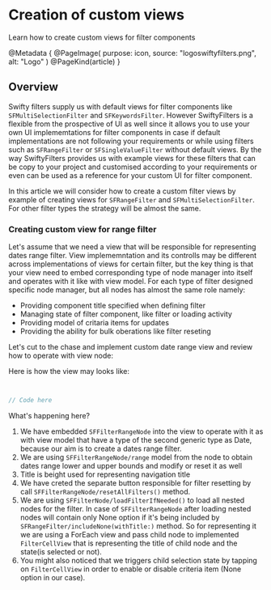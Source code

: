 # Creation of custom views

Learn how to create custom views for filter components


@Metadata {
    @PageImage(
               purpose: icon,
               source: "logoswiftyfilters.png",
               alt: "Logo"
               )
    @PageKind(article)
}

## Overview

Swifty filters supply us with default views for filter components like ``SFMultiSelectionFilter`` and ``SFKeywordsFilter``. However SwiftyFilters is a flexible from the prospective of UI as well since it allows you to use your own UI implememtations for filter components in case if default implementations are not following your requirements or while using filters such as ``SFRangeFilter`` or ``SFSingleValueFilter`` without default views. By the way SwiftyFilters provides us with example views for these filters that can be copy to your project and customised according to your requirements or even can be used as a reference for your custom UI for filter component.


In this article we will consider how to create a custom filter views by example of creating views for ``SFRangeFilter`` and ``SFMultiSelectionFilter``. For other filter types the strategy will be almost the same.

### Creating custom view for range filter

Let's assume that we need a view that will be responsible for representing dates range filter. 
View implememntation and its controlls may be different across implementations of views for certain filter, but the key thing is that your view need to embed corresponding type of node manager into itself and operates with it like with view model. For each type of filter designed specific node manager, but all nodes has almost the same role namely:

- Providing component title specified when defining filter
- Managing state of filter component, like filter or loading activity
- Providing model of critaria items for updates
- Providing the ability for bulk oberations like filter reseting 

Let's cut to the chase and implement custom date range view and review how to operate with view node:

Here is how the view may looks like:

```swift


// Code here


```

What's happening here?

1) We have embedded ``SFFilterRangeNode`` into the view to operate with it as with view model that have a type of the second generic type as Date, because our aim is to create a dates range filter. 
2) We are using ``SFFilterRangeNode/range``  model from the node to obtain dates range lower and upper bounds and modify or reset it as well
3) Title is beight used for representing navigation title
4) We have creted the separate button responsible for filter resetting by call ``SFFilterRangeNode/resetAllFilters()`` method.
5) We are using ``SFFilterNode/loadFilterIfNeeded()`` to load all nested nodes for the filter. In case of ``SFFilterRangeNode`` after loading nested nodes will contain only None option if it's being included by ``SFRangeFilter/includeNone(withTitle:)`` method. So for representing it we are using a ForEach view and pass child node to implemented `FilterCellView` that is representing the title of child node and the state(is selected or not). 
6) You might also noticed that we triggers child selection state by tapping on `FilterCellView` in order to enable or disable criteria item (None option in our case).

